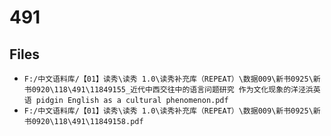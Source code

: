 # 491

## Files

- `F:/中文语料库/【01】读秀\读秀 1.0\读秀补充库（REPEAT）\数据009\新书0925\新书0920\118\491\11849155_近代中西交往中的语言问题研究 作为文化现象的洋泾浜英语 pidgin English as a cultural phenomenon.pdf`
- `F:/中文语料库/【01】读秀\读秀 1.0\读秀补充库（REPEAT）\数据009\新书0925\新书0920\118\491\11849158.pdf`
